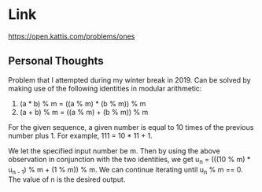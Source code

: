 # Link

https://open.kattis.com/problems/ones

## Personal Thoughts

Problem that I attempted during my winter break in 2019. Can be solved by making use of the following identities in modular arithmetic:

1. (a * b) % m = ((a % m) * (b % m)) % m
2. (a + b) % m = ((a % m) + (b % m)) % m

For the given sequence, a given number is equal to 10 times of the previous number plus 1. For example, 111 = 10 * 11 + 1. 

We let the specified input number be m. Then by using the above observation in conjunction with the two identities, we get u<sub>n</sub> = (((10 % m) * u<sub>n - 1</sub>) % m + (1 % m)) % m. We can continue iterating until u<sub>n</sub> % m == 0. The value of n is the desired output.

